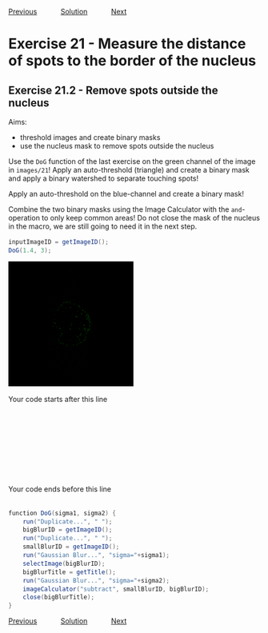 [Previous](./ex21-01.md) &nbsp;&nbsp;&nbsp;&nbsp;&nbsp;&nbsp;&nbsp;&nbsp;&nbsp;&nbsp;     [Solution](../ans/ans21-02.md) &nbsp;&nbsp;&nbsp;&nbsp;&nbsp;&nbsp;&nbsp;&nbsp;&nbsp;&nbsp; [Next](./ex21-03.md)
# Exercise 21 - Measure the distance of spots to the border of the nucleus 
## Exercise 21.2 - Remove spots outside the nucleus
Aims:
- threshold images and create binary masks
- use the nucleus mask to remove spots outside the nucleus

Use the ``DoG`` function of the last exercise on the green channel of the image in
``images/21``! Apply an auto-threshold (triangle) and create a binary mask and apply a binary 
watershed to separate touching spots!

Apply an auto-threshold on the blue-channel and create a binary mask!

Combine the two binary masks using the Image Calculator with the ``and``-operation to only
keep common areas! Do not close the mask of the nucleus in the macro, we are still going to need 
it in the next step.

```java
inputImageID = getImageID();
DoG(1.4, 3);
```
<a href="image_1619976542186.png"><img src="image_1619976542186.png" width="250" alt="cell-1-1.tif"/></a>

Your code starts after this line 
```java










```

Your code ends before this line 
```java

function DoG(sigma1, sigma2) {
	run("Duplicate...", " ");
	bigBlurID = getImageID();	
	run("Duplicate...", " ");
	smallBlurID = getImageID();	
	run("Gaussian Blur...", "sigma="+sigma1);
	selectImage(bigBlurID);
	bigBlurTitle = getTitle();
	run("Gaussian Blur...", "sigma="+sigma2);
	imageCalculator("subtract", smallBlurID, bigBlurID);
	close(bigBlurTitle);
}
```
[Previous](./ex21-01.md) &nbsp;&nbsp;&nbsp;&nbsp;&nbsp;&nbsp;&nbsp;&nbsp;&nbsp;&nbsp;     [Solution](../ans/ans21-02.md) &nbsp;&nbsp;&nbsp;&nbsp;&nbsp;&nbsp;&nbsp;&nbsp;&nbsp;&nbsp; [Next](./ex21-03.md)
